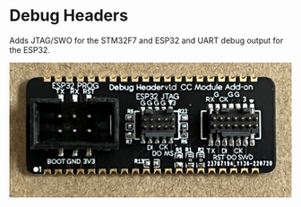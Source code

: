 # Debug Headers

Adds JTAG/SWO for the STM32F7 and ESP32 and UART debug output for the ESP32.

![](Addon_Module_-_Debug_Header.jpg)